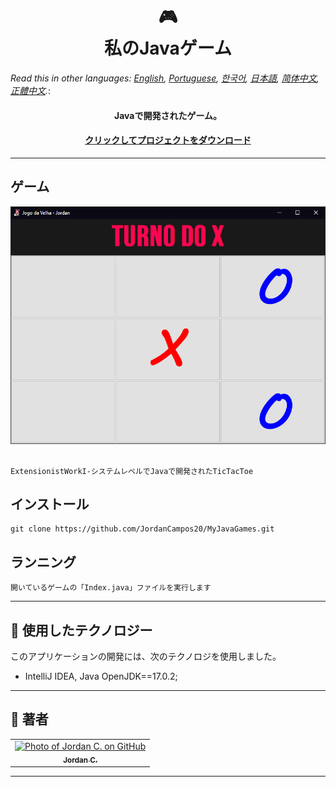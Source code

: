 <h1 align="center">
  🎮<br>私のJavaゲーム
</h1>

*Read this in other languages: [English](readme.md), [Portuguese](readme.pt.md), [한국어](readme.ko.md), [日本語](readme.ja.md), [简体中文](readme.zh-cn.md), [正體中文](readme.zh-tw.md).*: 

<h4 align="center">
  Javaで開発されたゲーム。
</h4>

<h4 align="center"><a href="https://github.com/JordanCampos20/MyJavaGames/archive/refs/heads/main.zip">クリックしてプロジェクトをダウンロード</a></h4>

---

## ゲーム
<p style="height: 400px" align="center"><img src="Images/TicTacToe.png" alt="プロジェクトプレビュー"></p>

```
ExtensionistWorkI-システムレベルでJavaで開発されたTicTacToe
```

<!-- <p align="center"><img src="Images/game2.png" alt="Example"></p>

```
Example
``` -->


## インストール
```
git clone https://github.com/JordanCampos20/MyJavaGames.git
```

## ランニング

```
開いているゲームの「Index.java」ファイルを実行します
```

---

## 💼 使用したテクノロジー
このアプリケーションの開発には、次のテクノロジを使用しました。

- IntelliJ IDEA, Java OpenJDK==17.0.2;

---



## 🦄 著者<br>
<table>
  <tr>
    <td align="center">
      <a href="https://github.com/JordanCampos20">
        <img src="https://avatars.githubusercontent.com/u/85715358" width="100px;" alt="Photo of Jordan C. on GitHub"/><br>
        <sub>
          <b>Jordan C.</b>
        </sub>
      </a>
    </td>
  </tr>
</table>

---
